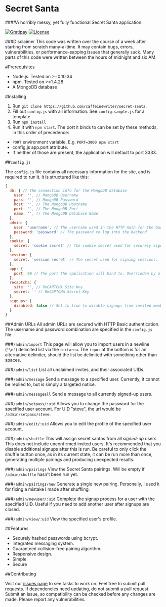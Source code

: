 Secret Santa
============
####A horribly messy, yet fully functional Secret Santa application.

[![Gratipay](https://img.shields.io/gratipay/caffeinewriter.svg)](https://gratipay.com/caffeinewriter) [![License](https://img.shields.io/badge/license-MIT-blue.svg)](http://choosealicense.com/licenses/mit/)

###Disclaimer
This code was written over the course of a week after starting from scratch many-a-time. It may contain bugs, errors, vulnerabilities, or performance-sapping issues that generally suck. Many parts of this code were written between the hours of midnight and six AM.

#Prerequisites

* Node.js. Tested on >=0.10.34
* npm. Tested on >=1.4.28
* A MongoDB database

#Installing

1. Run `git clone https://github.com/caffeinewriter/secret-santa`.
2. Fill out `config.js` with all information. See `config.sample.js` for a template.
3. Run `npm install`
4. Run it with `npm start`. The port it binds to can be set by these methods, in this order of precedence:
  * `PORT` environment variable. E.g. `PORT=3000 npm start`
  * config.js app.port attribute.
  * If neither of those are present, the application will default to port 3333.

##`config.js`

The `config.js` file contains all necessary information for the site, and is required to run it. It is structured like this:

```javascript
{
  db: { // The connection info for the MongoDB database
    user: '', // MongoDB Username
    pass: '', // MongoDB Password
    host: '', // The MongoDB Hostname
    port: '', // The MongoDB Port
    name: '', // The MongoDB Database Name
  },
  admin: {
    user: 'username', // The username used in the HTTP Auth for the backend.
    password: 'password' // The password to log into the backend
  },
  cookie: {
    secret: 'cookie secret' // The cookie secret used for securely signing the cookies.
  },
  session: {
    secret: 'session secret' // The secret used for signing sessions.
  },
  app: {
    port: 80 // The port the application will bind to. Overridden by a PORT environment variable.
  },
  recaptcha: {
    site: '', // ReCAPTCHA Site Key
    secret: '' // ReCAPTCHA Secret Key
  },
  signups: {
    disabled: false // Set to true to disable signups from invited members. (Should remain true while people are joining.)
  }
}
```

##Admin URLs
All admin URLs are secured with HTTP Basic authentication. The username and password combination are specified in the `config.js` file.

###`/admin/import`
This page will allow you to import users in a newline (`"\n"`) delimited list via the `textarea`. The `input` at the bottom is for an alternative delimiter, should the list be delimited with something other than spaces.

###`/admin/list`
List all unclaimed invites, and their associated UIDs.

###`/admin/message`
Send a message to a specified user. Currently, it cannot be replied to, but is simply a targeted notice.

###`/admin/messageall`
Send a message to all currently signed-up users.

###`/admin/setpass/:uid`
Allows you to change the password for the specified user account. For UID "steve", the url would be `/admin/setpass/steve`.

###`/admin/edit/:uid`
Allows you to edit the profile of the specified user account.

###`/admin/shuffle`
This will assign secret santas from all *signed-up* users. This does not include unconfirmed invited users. It's recommended that you disable additional signups after this is run. Be careful to only click the shuffle button once, as in its current state, it can be run more than once, generating multiple pairings and producing unexpected results.

###`/admin/pairings`
View the Secret Santa pairings. Will be empty if `/admin/shuffle` hasn't been run yet.

###`/admin/pairings/new`
Generate a single new pairing. Personally, I used it for fixing a mistake I made after shuffling.

###`/admin/newuser/:uid`
Complete the signup process for a user with the specified UID. Useful if you need to add another user after signups are closed.

###`/admin/view/:uid`
View the specified user's profile.

##Features

* Securely hashed passwords using bcrypt.
* Integrated messaging system.
* Guaranteed collision-free pairing algorithm.
* Responsive design.
* Simple
* Secure


##Contributing

Visit our [issues page](https://github.com/caffeinewriter/secret-santa/issues) to see tasks to work on. Feel free to submit pull requests. If dependencies need updating, do not submit a pull request. Submit an issue, so compatibility can be checked before any changes are made. Please report any vulnerabilities.
